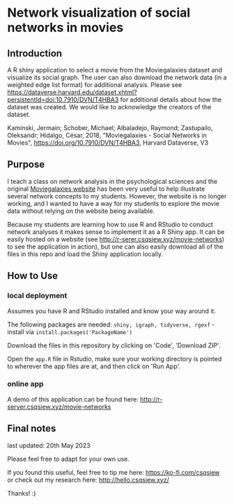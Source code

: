 # Network visualization of social networks in movies 

## Introduction

A R shiny application to select a movie from the Moviegalaxies dataset and visualize its social graph. The user can also download the network data (in a weighted edge list format) for additional analysis. Please see https://dataverse.harvard.edu/dataset.xhtml?persistentId=doi:10.7910/DVN/T4HBA3 for additional details about how the dataset was created. We would like to acknowledge the creators of the dataset. 

Kaminski, Jermain; Schober, Michael; Albaladejo, Raymond; Zastupailo, Oleksandr; Hidalgo, César, 2018, "Moviegalaxies - Social Networks in Movies", https://doi.org/10.7910/DVN/T4HBA3, Harvard Dataverse, V3 

## Purpose 

I teach a class on network analysis in the psychological sciences and the original [Moviegalaxies website](https://moviegalaxies.com/) has been very useful to help illustrate several network concepts to my students. However, the website is no longer working, and I wanted to have a way for my students to explore the movie data without relying on the website being available. 

Because my students are learning how to use R and RStudio to conduct network analyses it makes sense to implement it as a R Shiny app. It can be easily hosted on a website (see http://r-serer.csqsiew.xyz/movie-networks) to see the application in action), but one can also easily download all of the files in this repo and load the Shiny application locally. 

## How to Use  

### local deployment

Assumes you have R and RStudio installed and know your way around it.

The following packages are needed: `shiny, igraph, tidyverse, rgexf` - install via `install.packages('PackageName')`

Download the files in this repository by clicking on 'Code', 'Download ZIP'.

Open the `app.R` file in Rstudio, make sure your working directory is pointed to wherever the app files are at, and then click on 'Run App'.

### online app

A demo of this application can be found here: http://r-server.csqsiew.xyz/movie-networks

## Final notes

last updated: 20th May 2023  

Please feel free to adapt for your own use.

If you found this useful, feel free to tip me here: https://ko-fi.com/csqsiew or check out my research here: http://hello.csqsiew.xyz/

Thanks! :)

